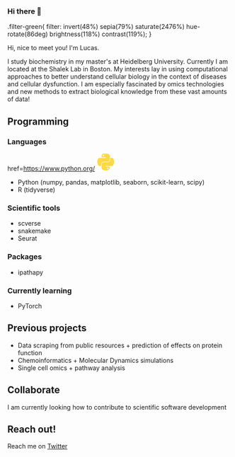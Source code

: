 ### Hi there 👋

.filter-green{
    filter: invert(48%) sepia(79%) saturate(2476%) hue-rotate(86deg) brightness(118%) contrast(119%);
}

<!--
**lucas-diedrich/lucas-diedrich** is a ✨ _special_ ✨ repository because its `README.md` (this file) appears on your GitHub profile.

Here are some ideas to get you started:

- 🔭 I’m currently working on ...
- 🌱 I’m currently learning ...
- 👯 I’m looking to collaborate on ...
- 🤔 I’m looking for help with ...
- 💬 Ask me about ...
- 📫 How to reach me: ...
- 😄 Pronouns: ...
- ⚡ Fun fact: ...
-->

Hi, nice to meet you! I'm Lucas. 

I study biochemistry in my master's at Heidelberg University. Currently I am located at the Shalek Lab in Boston. 
My interests lay in using computational approaches to better understand cellular biology in the context of diseases and cellular dysfunction. I am especially fascinated by omics technologies and new methods to extract biological knowledge from these vast amounts of data!

## Programming

### Languages 
<a> href=https://www.python.org/ <img src=https://github.com/devicons/devicon/blob/master/icons/python/python-plain.svg class=filter-green alt="Python" width="40" height="40"/> </a>

- Python (numpy, pandas, matplotlib, seaborn, scikit-learn, scipy) 
- R (tidyverse)

### Scientific tools 
- scverse
- snakemake
- Seurat

### Packages 
- ipathapy

### Currently learning 
- PyTorch

## Previous projects 
- Data scraping from public resources + prediction of effects on protein function 
- Chemoinformatics + Molecular Dynamics simulations
- Single cell omics + pathway analysis

## Collaborate
I am currently looking how to contribute to scientific software development

## Reach out! 
Reach me on [Twitter](https://twitter.com/lucas__1406)
